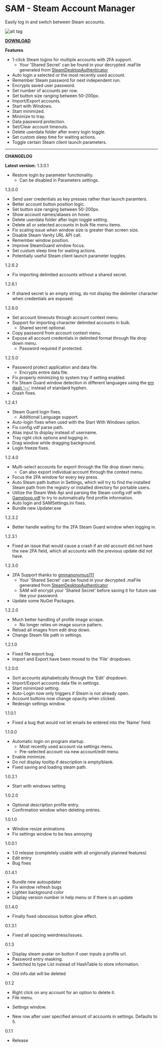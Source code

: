 # SAM - Steam Account Manager

Easily log in and switch between Steam accounts.


![alt tag](http://i.imgur.com/3qyK3jU.png)

[**DOWNLOAD**](https://github.com/rex706/SAM/releases)

**Features**

* 1-click Steam logins for multiple accounts with 2FA support.
	- Your 'Shared Secret' can be found in your decrypted .maFile generated from [SteamDesktopAuthenticator](https://github.com/Jessecar96/SteamDesktopAuthenticator)
* Auto login a selected or the most recently used account.
* Remember Steam password for next independent run.
* Encrypts saved user password.
* Set number of accounts per row.
* Set button size ranging between 50-200px.
* Import/Export accounts.
* Start with Windows.
* Start minimized.
* Minimize to tray.
* Data password protection.
* Set/Clear account timeouts.
* Delete userdata folder after every login toggle.
* Set custom sleep time for waiting actions.
* Toggle certain Steam client launch parameters.

------------------------------------

**CHANGELOG**

**Latest version:** 1.3.0.1
* Restore login by parameter functionality.
	- Can be disabled in Parameters settings.

1.3.0.0
* Send user credentials as key presses rather than launch paramters.
* Better account button position logic.
* Set button size ranging between 50-200px.
* Show account names/aliases on hover.
* Delete userdata folder after login toggle setting.
* Delete all or selected accounts in bulk file menu items.
* Fix scaling issue when window size is greater than screen size.
* Disable Steam Vanity URL API call.
* Remember window position.
* Improve SteamGuard window focus.
* Set custom sleep time for waiting actions.
* Potentially useful Steam client launch parameter toggles.

1.2.6.2
* Fix importing delimited accounts without a shared secret.

1.2.6.1
* If shared secret is an empty string, do not display the delimiter character when credentials are exposed. 

1.2.6.0
* Set account timeouts through account context menu.
* Support for importing character delimited accounts in bulk.
    - Shared secret optional.
* Copy password from account context menu.
* Expose all account credentials in delimited format through file drop down menu.
	- Password required if protected.

1.2.5.0
* Password protect application and data file.
	- Encrypts entire data file.
* Fix properly minimizing to system tray if setting enabled.
* Fix Steam Guard window detection in different languages using the [em dash '—'](https://en.wikipedia.org/wiki/Dash) instead of standard hyphen.
* Crash fixes.

1.2.4.1
* Steam Guard login fixes.
	- Additional Language support.
* Auto-login fixes when used with the Start With Windows option.
* Fix config.vdf parse path.
* Alias input to display instead of username.
* Tray right click options and logging in.
* Drag window while dragging background.
* Login freeze fixes.

1.2.4.0
* Multi-select accounts for export through the file drop down menu.
	- Can also export individual account through the context menu.
* Focus the 2FA window for every key press.
* Auto Steam path button in Settings, which will try to find the installed Steam path from the registry or installed directory for portable users.
* Utilize the Steam Web Api and parsing the Steam config.vdf with [Gameloop.vdf](https://github.com/shravan2x/Gameloop.Vdf) to try to automatically find profile information.
* Auto login and SAMSettings.ini fixes.
* Bundle new Updater.exe

1.2.3.2
* Better handle waiting for the 2FA Steam Guard window when logging in.

1.2.3.1
* Fixed an issue that would cause a crash if an old account did not have the new 2FA field, which all accounts with the previous update did not have.

1.2.3.0
* 2FA Support thanks to [gmmanonymus111](https://github.com/gmmanonymus111)
    - Your 'Shared Secret' can be found in your decrypted .maFile generated from [SteamDesktopAuthenticator](https://github.com/Jessecar96/SteamDesktopAuthenticator)
    - SAM will encrypt your 'Shared Secret' before saving it for future use like your password. 
* Update some NuGet Packages.

1.2.2.0
* Much better handling of profile image scrape.
	- No longer relies on image source pattern.
* Reload all images from edit drop down.
* Change Steam file path in settings.

1.2.1.0
* Fixed file export bug.
* Import and Export have been moved to the 'File' dropdown.

1.2.0.0
* Sort accounts alphabetically through the 'Edit' dropdown.
* Import/Export accounts data file in settings.
* Start minimized setting.
* Auto-Login now only triggers if Steam is not already open.
* Account buttons now change opacity when clicked.
* Redesign settings window.

1.1.0.1
* Fixed a bug that would not let emails be entered into the 'Name' field.

1.1.0.0

* Automatic login on program startup.
	- Most recently used account via settings menu.
	- Pre-selected account via new account/edit menu.
* Enable minimize.
* Do not display tooltip if description is empty/blank.
* Fixed saving and loading steam path.

1.0.2.1

* Start with windows setting. 

1.0.2.0

* Optional description profile entry.
* Confirmation window when deleting entries.

1.0.1.0

* Window resize animations
* Fix settings window to be less annoying

1.0.0.1

* 1.0 release (completely usable with all origionally planned features)
* Edit entry
* Bug fixes

0.1.4.1

* Bundle new autoupdater
* Fix window refresh bugs 
* Lighten background color
* Display version number in help menu or if there is an update

0.1.4.0

* Finally fixed obnoxious button glow effect.

0.1.3.1

* Fixed all spacing weirdness/issues.

0.1.3

* Display steam avatar on button if user inputs a profile url.
* Password entry masking.
* Switched to type List<T> instead of HashTable to store information.
 - Old info.dat will be deleted

0.1.2

* Right click on any account for an option to delete it.
* File menu.
 - Settings window.
* New row after user specified amount of accounts in settings. Defaults to 5.

0.1.1

* Release

